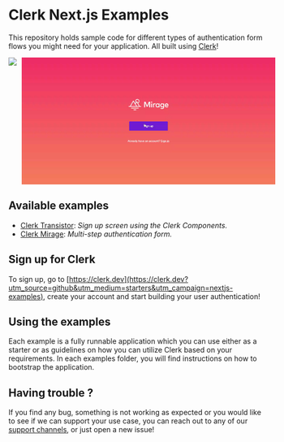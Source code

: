 # Clerk Next.js Examples

This repository holds sample code for different types of authentication form flows you might need for your application. All built using [Clerk](https://clerk.dev)!

<div style="display: flex;gap:10px">
    <img height="250" src="./docs/transistor.gif"/>
    <img height="250" src="./docs/mirage.gif"/>
</div>

## Available examples

- [Clerk Transistor](./examples/transistor): _Sign up screen using the Clerk Components._
- [Clerk Mirage](./examples/mirage): _Multi-step authentication form._

## Sign up for Clerk

To sign up, go to [https://clerk.dev](https://clerk.dev?utm_source=github&utm_medium=starters&utm_campaign=nextjs-examples), create your account and start building your user authentication!

## Using the examples

Each example is a fully runnable application which you can use either as a starter or as guidelines on how you can utilize Clerk based on your requirements. In each examples folder, you will find instructions on how to bootstrap the application.

## Having trouble ?

If you find any bug, something is not working as expected or you would like to see if we can support your use case, you can reach out to any of our [support channels](https://clerk.dev/support), or just open a new issue!

